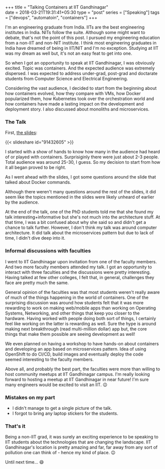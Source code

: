 +++
title = "Talking Containers at IIT Gandhinagar"                           
date = 2018-03-21T19:31:41+05:30
type = "post"
series = ["Speaking"]
tags = ["devops", "automatoin", "containers"]
+++

I'm an engineering graduate from India. IITs are the best engineering
institutes in India. NITs follow the suite. Although some might want to debate,
that's not the point of this post. I pursued my engineering education from a
non-IIT and non-NIT institute. I think most engineering graduates in India have
dreamed of being in IIT/NIT and I'm no exception. Studying at IIT was my dream
as well but, it's not an easy feat to get into one.

So when I got an opportunity to speak at IIT Gandhinagar, I was obviously
excited. Topic was containers. And the expected audience was extremely
dispersed. I was expected to address under-grad, post-grad and doctarate
students from Computer Science and Electrical Engineering.

Considering the vast audience, I decided to start from the beginning about how
containers evolved, how they compare with VMs, how Docker popularized them, how
Kubernetes took over the orchestration world and how containers have made a
lasting impact on the development and deployment story. I also discussed about
monoliths and microservices.

### The Talk

First, [the
slides](http://www.slideshare.net/slideshow/embed_code/91432605?rel=0):

{{< slideshare id="91432605" >}}

I started with a show of hands to know how many in the audience had heard of or
played with containers. Surprisiginly there were just about 2-3 people. Total
audience was around 25-30, I guess. So my decision to start from how it all
began proved to be right.

As I went ahead with the slides, I got some questions around the slide that
talked about Docker commands.

Although there weren't many questions around the rest of the slides, it did
seem like the topics mentioned in the slides were likely unheard of earlier by
the audience. 

At the end of the talk, one of the PhD students told me that she found my talk
interesting+informative but she's not much into the architecture stuff. At that
time, I was a bit confused about why she said so and didn't get a chance to
talk further. However, I don't think my talk was around computer architecture.
It did talk about the microservices pattern but due to lack of time, I didn't
dive deep into it.

### Informal discussions with faculties

I went to IIT Gandhinagar upon invitation from one of the faculty members. And
two more faculty members attended my talk. I got an opportunity to interact
with three faculties and the discussions were pretty interesting. Having talked
at few other colleges, I felt that, in general, challenges they face are pretty
much the same.

General opinion of the faculties was that most students weren't really aware of
much of the things happening in the world of containers. One of the surprising
discussion was around how students felt that it was more rewarding to work on
making web/mobile apps than working on Operating Systems, Networking, and
other things that keep you closer to the hardware. Having worked with people
doing both sort of things, I certainly feel like working on the latter is
rewarding as well. Sure the hype is around making next breakthrough (read
multi-million dollar) app but, the core things that make them possible are
seeing development as well!

We even planned on having a workshop to have hands-on about containers and
developing an app based on microservices pattern. Idea of using OpenShift to do
CI/CD, build images and eventually deploy the code seemed interesting to the
faculty members.

Above all, and probably the best part, the faculties were more than willing to
host community meetups at IIT Gandhinagar campus. I'm really looking forward to
hosting a meetup at IIT Gandhinagar in near future! I'm sure many engineers
would be excited to visit an IIT. :wink:

### Mistakes on my part

- I didn't manage to get a single picture of the talk.
- I forgot to bring any laptop stickers for the students.

### That's it

Being a non-IIT grad, it was surely an exciting experience to be speaking to
IIT students about the technologies that are changing the landscape. IIT
Gandhinagar's location is pretty amazing and far, far away from any sort of
pollution one can think of - hence my kind of place. :wink:

Until next time... :smile:
